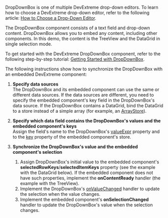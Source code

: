 DropDownBox is one of multiple DevExtreme drop-down editors. To learn how to choose a DevExtreme drop-down editor, refer to the following article: [How to Choose a Drop-Down Editor](/Documentation/Guide/UI_Components/Lookup/Choose_a_Drop-Down_Editor/).

The DropDownBox component consists of a text field and drop-down content. DropDownBox allows you to embed any content, including other components. In this demo, the content is the TreeView and the DataGrid in single selection mode.

To get started with the DevExtreme DropDownBox component, refer to the following step-by-step tutorial: [Getting Started with DropDownBox](/Documentation/Guide/UI_Components/DropDownBox/Getting_Started_with_DropDownBox/).
<!--split-->

The following instructions show how to synchronize the DropDownBox with an embedded DevExtreme component:

1. **Specify data sources**    
The DropDownBox and its embedded component can use the same or different data sources. If the data sources are different, you need to specify the embedded component's key field in the DropDownBox's data source. If the DropDownBox contains a DataGrid, bind the DataGrid to a store instead of a simple array (for example, an [ArrayStore](/Documentation/ApiReference/Data_Layer/ArrayStore/)).     

2. **Specify which data field contains the DropDownBox's values and the embedded component's keys**       
Assign the field's name to the DropDownBox's [valueExpr](/Documentation/ApiReference/UI_Components/dxDropDownBox/Configuration/#valueExpr) property and to the [key](/Documentation/ApiReference/Data_Layer/ArrayStore/Configuration/#key) property of the embedded component's store.

3. **Synchronize the DropDownBox's value and the embedded component's selection**

    1.  Assign DropDownBox's initial value to the embedded component's **selectedRowKeys**/**selectedItemKeys** property (see the example with the DataGrid below). If the embedded component does not have such properties, implement the **onContentReady** handler (the example with the TreeView).
    2.  Implement the DropDownBox's [onValueChanged](/Documentation/ApiReference/UI_Components/dxDropDownBox/Configuration/#onValueChanged) handler to update the selection when the value changes.
    3.  Implement the embedded component's **onSelectionChanged** handler to update the DropDownBox's value when the selection changes.
